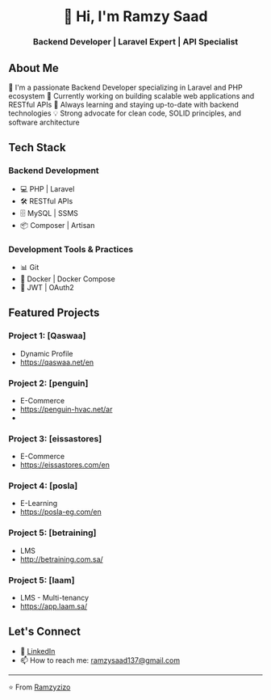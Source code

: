 <!-- Header -->
<h1 align="center">👋 Hi, I'm Ramzy Saad</h1>
<h3 align="center">Backend Developer | Laravel Expert | API Specialist</h3>

<!-- About Me -->
## About Me
🚀 I'm a passionate Backend Developer specializing in Laravel and PHP ecosystem
💼 Currently working on building scalable web applications and RESTful APIs
🌱 Always learning and staying up-to-date with backend technologies
💡 Strong advocate for clean code, SOLID principles, and software architecture

<!-- Tech Stack -->
## Tech Stack
### Backend Development
- 💻 PHP | Laravel
- 🛠 RESTful APIs
- 🗄️ MySQL | SSMS
- 📦 Composer | Artisan

### Development Tools & Practices
- 📊 Git
- 🐳 Docker | Docker Compose
- 🔐 JWT | OAuth2

<!-- Projects -->
## Featured Projects
### Project 1: [Qaswaa]
- Dynamic Profile
- https://qaswaa.net/en

### Project 2: [penguin]
- E-Commerce
- https://penguin-hvac.net/ar
- 
### Project 3: [eissastores]
- E-Commerce
- https://eissastores.com/en

### Project 4: [posla]
- E-Learning
- https://posla-eg.com/en

### Project 5: [betraining]
- LMS
- http://betraining.com.sa/

### Project 5: [laam]
- LMS - Multi-tenancy
- https://app.laam.sa/

<!-- Connect -->
## Let's Connect
- 💼 [LinkedIn](https://www.linkedin.com/in/ramzysaad/)
- 📫 How to reach me: ramzysaad137@gmail.com

<!-- Footer -->
---
⭐️ From [Ramzyzizo](https://github.com/Ramzyzizo)
